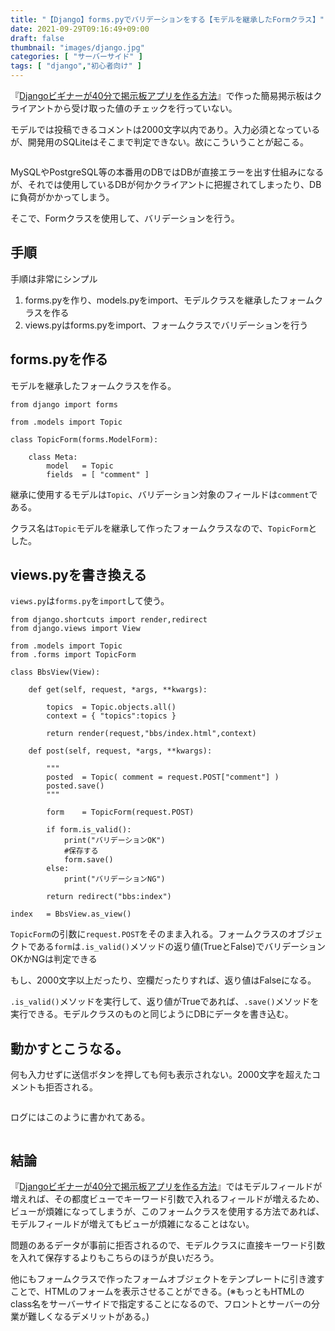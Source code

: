 ```yaml
---
title: "【Django】forms.pyでバリデーションをする【モデルを継承したFormクラス】"
date: 2021-09-29T09:16:49+09:00
draft: false
thumbnail: "images/django.jpg"
categories: [ "サーバーサイド" ]
tags: [ "django","初心者向け" ]
---
```


『[Djangoビギナーが40分で掲示板アプリを作る方法](/post/startup-django/)』で作った簡易掲示板はクライアントから受け取った値のチェックを行っていない。

モデルでは投稿できるコメントは2000文字以内であり。入力必須となっているが、開発用のSQLiteはそこまで判定できない。故にこういうことが起こる。

<div class="img-center"><img src="/images/Screenshot from 2021-09-29 09-28-04.png" alt=""></div>

MySQLやPostgreSQL等の本番用のDBではDBが直接エラーを出す仕組みになるが、それでは使用しているDBが何かクライアントに把握されてしまったり、DBに負荷がかかってしまう。

そこで、Formクラスを使用して、バリデーションを行う。

## 手順

手順は非常にシンプル

1. forms.pyを作り、models.pyをimport、モデルクラスを継承したフォームクラスを作る
1. views.pyはforms.pyをimport、フォームクラスでバリデーションを行う


## forms.pyを作る

モデルを継承したフォームクラスを作る。


    from django import forms 
    
    from .models import Topic
    
    class TopicForm(forms.ModelForm):
    
        class Meta:
            model   = Topic
            fields  = [ "comment" ]
    
継承に使用するモデルは`Topic`、バリデーション対象のフィールドは`comment`である。

クラス名は`Topic`モデルを継承して作ったフォームクラスなので、`TopicForm`とした。


## views.pyを書き換える

`views.py`は`forms.py`を`import`して使う。


    from django.shortcuts import render,redirect
    from django.views import View
    
    from .models import Topic
    from .forms import TopicForm
    
    class BbsView(View):
    
        def get(self, request, *args, **kwargs):
    
            topics  = Topic.objects.all()
            context = { "topics":topics }
    
            return render(request,"bbs/index.html",context)
    
        def post(self, request, *args, **kwargs):
    
            """
            posted  = Topic( comment = request.POST["comment"] )
            posted.save()
            """
                
            form    = TopicForm(request.POST)
                
            if form.is_valid():
                print("バリデーションOK")
                #保存する
                form.save()
            else:
                print("バリデーションNG")
    
            return redirect("bbs:index")
    
    index   = BbsView.as_view()


`TopicForm`の引数に`request.POST`をそのまま入れる。フォームクラスのオブジェクトである`form`は`.is_valid()`メソッドの返り値(TrueとFalse)でバリデーションOKかNGは判定できる

もし、2000文字以上だったり、空欄だったりすれば、返り値はFalseになる。

`.is_valid()`メソッドを実行して、返り値がTrueであれば、`.save()`メソッドを実行できる。モデルクラスのものと同じようにDBにデータを書き込む。


## 動かすとこうなる。

何も入力せずに送信ボタンを押しても何も表示されない。2000文字を超えたコメントも拒否される。

<div class="img-center"><img src="/images/Screenshot from 2021-09-29 09-38-49.png" alt=""></div>

ログにはこのように書かれてある。

<div class="img-center"><img src="/images/Screenshot from 2021-09-29 09-39-27.png" alt=""></div>


## 結論

『[Djangoビギナーが40分で掲示板アプリを作る方法](/post/startup-django/)』ではモデルフィールドが増えれば、その都度ビューでキーワード引数で入れるフィールドが増えるため、ビューが煩雑になってしまうが、このフォームクラスを使用する方法であれば、モデルフィールドが増えてもビューが煩雑になることはない。

問題のあるデータが事前に拒否されるので、モデルクラスに直接キーワード引数を入れて保存するよりもこちらのほうが良いだろう。

他にもフォームクラスで作ったフォームオブジェクトをテンプレートに引き渡すことで、HTMLのフォームを表示させることができる。(※もっともHTMLのclass名をサーバーサイドで指定することになるので、フロントとサーバーの分業が難しくなるデメリットがある。)




